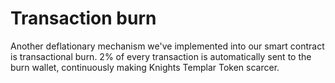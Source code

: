 # Transaction burn

Another deflationary mechanism we've implemented into our smart contract is transactional burn. 2% of every transaction is automatically sent to the burn wallet, continuously making Knights Templar Token scarcer.
